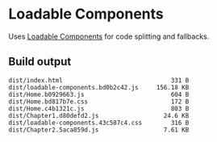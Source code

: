 # Loadable Components

Uses [Loadable Components](https://loadable-components.com/docs/fallback/) for code splitting and fallbacks.

## Build output

```
dist/index.html                              331 B
dist/loadable-components.bd0b2c42.js     156.18 KB
dist/Home.b0929663.js                        604 B
dist/Home.bd817b7e.css                       172 B
dist/Home.c4b1321c.js                        803 B
dist/Chapter1.d80defd2.js                  24.6 KB
dist/loadable-components.43c587c4.css        316 B
dist/Chapter2.5aca859d.js                  7.61 KB
```
